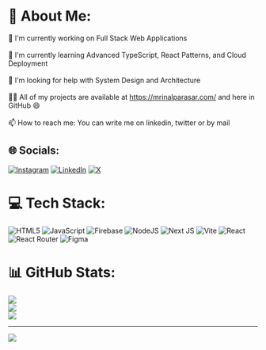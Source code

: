 # 💫 About Me:
🔭 I'm currently working on Full Stack Web Applications<br><br>🌱 I'm currently learning Advanced TypeScript, React Patterns, and Cloud Deployment<br><br>🤝 I'm looking for help with System Design and Architecture<br><br>👨‍💻 All of my projects are available at https://mrinalparasar.com/ and here in GitHub 😄<br><br>📫 How to reach me: You can write me on linkedin, twitter or by mail


## 🌐 Socials:
[![Instagram](https://img.shields.io/badge/Instagram-%23E4405F.svg?logo=Instagram&logoColor=white)](https://instagram.com/mrinal_parashar) [![LinkedIn](https://img.shields.io/badge/LinkedIn-%230077B5.svg?logo=linkedin&logoColor=white)](https://linkedin.com/in/mrinal-parasar) [![X](https://img.shields.io/badge/X-black.svg?logo=X&logoColor=white)](https://x.com/mrinalceo) 

# 💻 Tech Stack:
![HTML5](https://img.shields.io/badge/html5-%23E34F26.svg?style=for-the-badge&logo=html5&logoColor=white) ![JavaScript](https://img.shields.io/badge/javascript-%23323330.svg?style=for-the-badge&logo=javascript&logoColor=%23F7DF1E) ![Firebase](https://img.shields.io/badge/firebase-%23039BE5.svg?style=for-the-badge&logo=firebase) ![NodeJS](https://img.shields.io/badge/node.js-6DA55F?style=for-the-badge&logo=node.js&logoColor=white) ![Next JS](https://img.shields.io/badge/Next-black?style=for-the-badge&logo=next.js&logoColor=white) ![Vite](https://img.shields.io/badge/vite-%23646CFF.svg?style=for-the-badge&logo=vite&logoColor=white) ![React](https://img.shields.io/badge/react-%2320232a.svg?style=for-the-badge&logo=react&logoColor=%2361DAFB) ![React Router](https://img.shields.io/badge/React_Router-CA4245?style=for-the-badge&logo=react-router&logoColor=white) ![Figma](https://img.shields.io/badge/figma-%23F24E1E.svg?style=for-the-badge&logo=figma&logoColor=white)
# 📊 GitHub Stats:
![](https://github-readme-stats.vercel.app/api?username=mrinalparasar&theme=dark&hide_border=false&include_all_commits=false&count_private=false)<br/>
![](https://nirzak-streak-stats.vercel.app/?user=mrinalparasar&theme=dark&hide_border=false)<br/>
![](https://github-readme-stats.vercel.app/api/top-langs/?username=mrinalparasar&theme=dark&hide_border=false&include_all_commits=false&count_private=false&layout=compact)

---
[![](https://visitcount.itsvg.in/api?id=mrinalparasar&icon=0&color=0)](https://visitcount.itsvg.in)

<!-- Proudly created with GPRM ( https://gprm.itsvg.in ) -->
